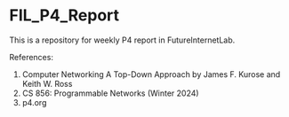 # FIL_P4_Report
This is a repository for weekly P4 report in FutureInternetLab.

References:
1. Computer Networking A Top-Down Approach by James F. Kurose and Keith W. Ross
2. CS 856: Programmable Networks (Winter 2024)
3. p4.org
